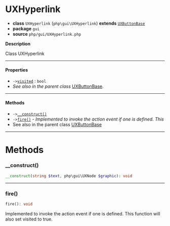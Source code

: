 # UXHyperlink

- **class** `UXHyperlink` (`php\gui\UXHyperlink`) **extends** [`UXButtonBase`](https://github.com/jphp-group/jphp-gui-ext/blob/master/jphp-gui-ext/api-docs/classes/php/gui/UXButtonBase.md)
- **package** `gui`
- **source** `php/gui/UXHyperlink.php`

**Description**

Class UXHyperlink

---

#### Properties

- `->`[`visited`](#prop-visited) : `bool`
- *See also in the parent class* [UXButtonBase](https://github.com/jphp-group/jphp-gui-ext/blob/master/jphp-gui-ext/api-docs/classes/php/gui/UXButtonBase.md).

---

#### Methods

- `->`[`__construct()`](#method-__construct)
- `->`[`fire()`](#method-fire) - _Implemented to invoke the action event if one is defined. This_
- See also in the parent class [UXButtonBase](https://github.com/jphp-group/jphp-gui-ext/blob/master/jphp-gui-ext/api-docs/classes/php/gui/UXButtonBase.md)

---
# Methods

<a name="method-__construct"></a>

### __construct()
```php
__construct(string $text, php\gui\UXNode $graphic): void
```

---

<a name="method-fire"></a>

### fire()
```php
fire(): void
```
Implemented to invoke the action event if one is defined. This
function will also set visited to true.